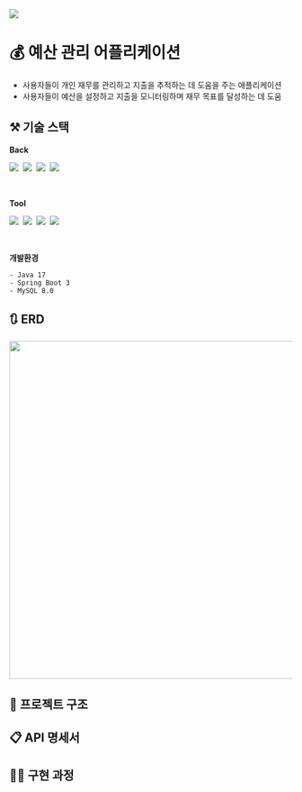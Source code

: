 <img src="https://github.com/yoonnable/budget-management-app/assets/71828438/392325d4-3565-468d-8d33-41ad47dd5244"/>

# 💰 예산 관리 어플리케이션
- 사용자들이 개인 재무를 관리하고 지출을 추적하는 데 도움을 주는 애플리케이션
- 사용자들이 예산을 설정하고 지출을 모니터링하며 재무 목표를 달성하는 데 도움

## ⚒️ 기술 스택

**Back**

<img src="https://img.shields.io/badge/Java-007396?style=flat-square&logo=OpenJDK&logoColor=white">&nbsp;
<img src="https://img.shields.io/badge/Spring Boot-6DB33F?style=flat-square&logo=springboot&logoColor=white">&nbsp;
<img src="https://img.shields.io/badge/Gradle-02303A?style=flat-square&logo=gradle&logoColor=white">&nbsp;
<img src="https://img.shields.io/badge/MySQL-4479A1?style=flat-square&logo=mysql&logoColor=white">&nbsp;

<br>

**Tool**

<img src="https://img.shields.io/badge/IntelliJ IDEA-000000?style=flat-square&logo=IntelliJ IDEA&logoColor=white">&nbsp;
<img src="https://img.shields.io/badge/Github-181717?style=flat-square&logo=github&logoColor=white">&nbsp;
<img src="https://img.shields.io/badge/git-F05032?style=flat-square&logo=git&logoColor=white">&nbsp;
<img src="https://img.shields.io/badge/swagger-85EA2D?style=flat-square&logo=swagger&logoColor=white">&nbsp;

<br>

**개발환경**
```
- Java 17
- Spring Boot 3
- MySQL 8.0
```

## 🔃 ERD
<img src="https://github.com/yoonnable/budget-management-app/assets/71828438/dec42de0-25cc-40dd-9e58-cde613b97054" width="600"/>

## 🚧 프로젝트 구조

## 📋 API 명세서

## 👨‍💻 구현 과정


